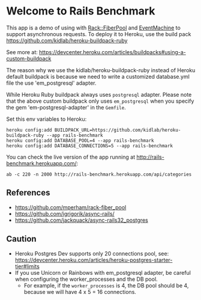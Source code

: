 Welcome to Rails Benchmark
==========================

This app is a demo of using with [Rack::FiberPool](https://github.com/mperham/rack-fiber_pool) and [EventMachine](https://github.com/eventmachine/eventmachine) to support asynchronous requests. To deploy it to Heroku, use the build pack https://github.com/kidlab/heroku-buildpack-ruby

See more at: https://devcenter.heroku.com/articles/buildpacks#using-a-custom-buildpack

The reason why we use the kidlab/heroku-buildpack-ruby instead of Heroku default buildpack is because we need to write a customized database.yml file the use 'em_postgresql' adapter. 

While Heroku Ruby buildpack always uses `postgresql` adapter.
Please note that the above custom buildpack only uses `em_postgresql` when you specify the gem 'em-postgresql-adapter' in the `Gemfile`.
  
Set this env variables to Heroku:

    heroku config:add BUILDPACK_URL=https://github.com/kidlab/heroku-buildpack-ruby --app rails-benchmark
    heroku config:add DATABASE_POOL=4 --app rails-benchmark
    heroku config:add DATABASE_CONNECTIONS=5 --app rails-benchmark

You can check the live version of the app running at http://rails-benchmark.herokuapp.com/:

    ab -c 220 -n 2000 http://rails-benchmark.herokuapp.com/api/categories

References
---------
* https://github.com/mperham/rack-fiber_pool
* https://github.com/igrigorik/async-rails/
* https://github.com/jackquack/async-rails32_postgres

Caution
------- 
* Heroku Postgres Dev supports only 20 connections pool, see: https://devcenter.heroku.com/articles/heroku-postgres-starter-tier#limits
* If you use Unicorn or Rainbows with em_postgresql adapter, be careful when configuring the worker_processes and the DB pool.
    - For example, if the `worker_processes` is 4, the DB pool should be 4, because we will have 4 x 5 = 16 connections.
